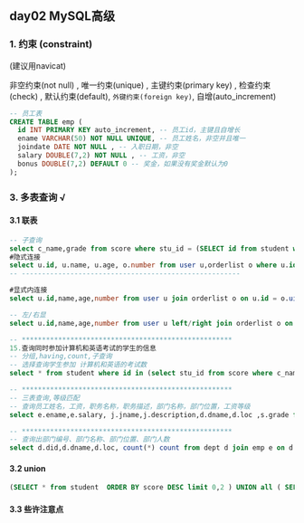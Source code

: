 ## day02 MySQL高级

### 1. 约束 (constraint)

(建议用navicat)

非空约束(not null) , 唯一约束(unique) , 主键约束(primary key) , 检查约束(check) , 默认约束(default), `外键约束(foreign key)`, 自增(auto_increment)

```sql
-- 员工表
CREATE TABLE emp (
  id INT PRIMARY KEY auto_increment, -- 员工id，主键且自增长
  ename VARCHAR(50) NOT NULL UNIQUE, -- 员工姓名，非空并且唯一
  joindate DATE NOT NULL , -- 入职日期，非空
  salary DOUBLE(7,2) NOT NULL , -- 工资，非空
  bonus DOUBLE(7,2) DEFAULT 0 -- 奖金，如果没有奖金默认为0
);
```

### 3. 多表查询 √

#### 3.1 联表
```sql
-- 子查询
select c_name,grade from score where stu_id = (SELECT id from student where name = '李四' );
#隐式连接
select u.id, u.name, u.age, o.number from user u,orderlist o where u.id = o.uid;
-- ------------------------------------------------------

#显式内连接
select u.id,name,age,number from user u join orderlist o on u.id = o.uid;

-- 左/右显
select u.id,name,age,number from user u left/right join orderlist o on u.id = o.uid;

-- ****************************************************
15.查询同时参加计算机和英语考试的学生的信息
-- 分组,having,count,子查询
-- 选择查询学生参加 计算机和英语的考试数
select * from student where id in (select stu_id from score where c_name in ('计算机','英语') group by stu_id HAVING count(*) = 2)

-- ****************************************************
-- 三表查询,等级匹配
-- 查询员工姓名，工资，职务名称，职务描述，部门名称，部门位置，工资等级
select e.ename,e.salary, j.jname,j.description,d.dname,d.loc ,s.grade from emp e join dept d on e.dept_id = d.did join job j on j.id = e.job_id join salarygrade s on s.losalary <= e.salary <= s.hisalary;

-- ****************************************************
-- 查询出部门编号、部门名称、部门位置、部门人数
select d.did,d.dname,d.loc, count(*) count from dept d join emp e on d.did = e.dept_id group by d.did;
```

#### 3.2 union
```sql
(SELECT * from student  ORDER BY score DESC limit 0,2 ) UNION all ( SELECT * from student  ORDER BY score2 DESC limit 0,2)
```

#### 3.3 些许注意点
```sql

```

